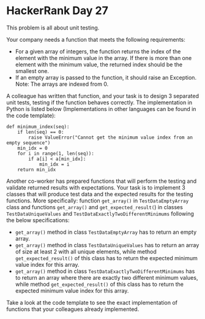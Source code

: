 # HackerRank Day 27

This problem is all about unit testing.

Your company needs a function that meets the following requirements:

- For a given array of  integers, the function returns the index of the 
element with the minimum value in the array. If there is more than one 
element with the minimum value, the returned index should be the smallest one.
- If an empty array is passed to the function, it should raise an Exception.
Note: The arrays are indexed from 0.

A colleague has written that function, and your task is to design 3 separated 
unit tests, testing if the function behaves correctly. The implementation in 
Python is listed below (Implementations in other languages can be found in 
the code template):

```
def minimum_index(seq):
    if len(seq) == 0:
        raise ValueError("Cannot get the minimum value index from an empty sequence")
    min_idx = 0
    for i in range(1, len(seq)):
        if a[i] < a[min_idx]:
            min_idx = i
    return min_idx
```
Another co-worker has prepared functions that will perform the testing and 
validate returned results with expectations. Your task is to implement 3 classes 
that will produce test data and the expected results for the testing functions. 
More specifically: function `get_array()` in `TestDataEmptyArray` class and 
functions `get_array()` and `get_expected_result(`) in classes 
`TestDataUniqueValues` and `TestDataExactlyTwoDifferentMinimums` following 
the below specifications:

- `get_array()` method in class `TestDataEmptyArray` has to return an empty array.
- `get_array()` method in class `TestDataUniqueValues` has to return an 
array of size at least 2 with all unique elements, while method 
`get_expected_result()` of this class has to return the expected minimum 
value index for this array.
- `get_array()` method in class `TestDataExactlyTwoDifferentMinimums` has to 
return an array where there are exactly two different minimum values, while 
method `get_expected_result()` of this class has to return the expected minimum 
value index for this array.

Take a look at the code template to see the exact implementation of functions that your colleagues already implemented.
